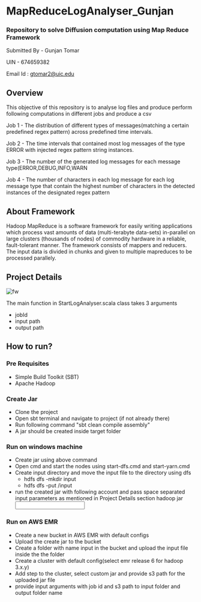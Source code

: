 # MapReduceLogAnalyser_Gunjan
### Repository to solve Diffusion computation using Map Reduce Framework
Submitted By - Gunjan Tomar

UIN - 674659382

Email Id : gtomar2@uic.edu

## Overview
This objective of this repository is to analyse log files and produce perform following computations in different jobs and produce a csv

Job 1 - The distribution of different types of messages(matching a certain predefined regex pattern) across predefined time intervals.

Job 2 - The time intervals that contained most log messages of the type ERROR with injected regex pattern string instances. 

Job 3 - The number of the generated log messages for each message type(ERROR,DEBUG,INFO,WARN 

Job 4 - The number of characters in each log message for each log message type that contain the highest number of characters in the detected instances of the designated regex pattern

## About Framework
Hadoop MapReduce is a software framework for easily writing applications which process vast amounts of data (multi-terabyte data-sets) in-parallel on large clusters (thousands of nodes) of commodity hardware in a reliable, fault-tolerant manner.
The framework consists of mappers and reducers. The input data is divided in chunks and given to multiple mapreduces to be processed parallely. 

## Project Details

![fw](https://user-images.githubusercontent.com/26132783/194685394-58838fa4-fe14-40f5-8404-f68bc4fb96af.png)

 
 The main function in StartLogAnalyser.scala class takes 3 arguments
 - jobId
 - input path
 - output path

## How to run?

### Pre Requisites
- Simple Build Toolkit (SBT)
- Apache Hadoop

### Create Jar
- Clone the project
- Open sbt terminal and navigate to project (if not already there)
- Run following command "sbt clean compile assembly"
- A jar should be created inside target folder

### Run on windows machine
- Create jar using above command
- Open cmd and start the nodes using start-dfs.cmd and start-yarn.cmd
- Create input directory and move the input file to the directory using dfs
  - hdfs dfs -mkdir input
  - hdfs dfs -put <path to log file> /input
- run the created jar with following account and pass space separated input parameters as mentioned in Project Details section
  hadoop jar <path to jar> <input parameters>
 
### Run on AWS EMR
- Create a new bucket in AWS EMR with default configs
- Upload the create jar to the bucket
- Create a folder with name input in the bucket and upload the input file inside the the folder
- Create a cluster with default config(select emr release 6 for hadoop 3.x.y)
- Add step to the cluster, select custom jar and provide s3 path for the uploaded jar file
- provide input arguments with job id and s3 path to input folder and output folder name

 

    
  
